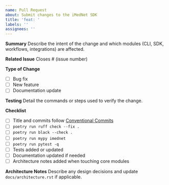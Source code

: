 ```yaml
---
name: Pull Request
about: Submit changes to the iMedNet SDK
title: 'feat: '
labels: ''
assignees: ''
---
```


**Summary**
Describe the intent of the change and which modules (CLI, SDK, workflows,
integrations) are affected.

**Related Issue**
Closes # (issue number)

**Type of Change**

- [ ] Bug fix
- [ ] New feature
- [ ] Documentation update

**Testing**
Detail the commands or steps used to verify the change.

**Checklist**

- [ ] Title and commits follow [Conventional Commits](https://www.conventionalcommits.org)
- [ ] `poetry run ruff check --fix .`
- [ ] `poetry run black --check .`
- [ ] `poetry run mypy imednet`
- [ ] `poetry run pytest -q`
- [ ] Tests added or updated
- [ ] Documentation updated if needed
- [ ] Architecture notes added when touching core modules

**Architecture Notes**
Describe any design decisions and update `docs/architecture.rst` if applicable.
